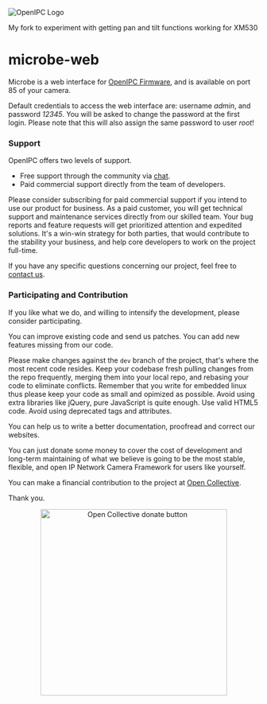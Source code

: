 ![OpenIPC Logo](https://cdn.themactep.com/images/logo_openipc.png)

My fork to experiment with getting pan and tilt functions working for XM530

microbe-web
===========

Microbe is a web interface for [OpenIPC Firmware][openipcfw],
and is available on port 85 of your camera.

Default credentials to access the web interface are: username _admin_, and
password _12345_. You will be asked to change the password at the first login.
Please note that this will also assign the same password to user _root_!

### Support

OpenIPC offers two levels of support.

- Free support through the community via [chat][telegram].
- Paid commercial support directly from the team of developers.

Please consider subscribing for paid commercial support if you intend to use our
product for business. As a paid customer, you will get technical support and
maintenance services directly from our skilled team. Your bug reports and
feature requests will get prioritized attention and expedited solutions. It's a
win-win strategy for both parties, that would contribute to the stability your
business, and help core developers to work on the project full-time.

If you have any specific questions concerning our project, feel free to
[contact us](mailto:dev@openipc.org).

### Participating and Contribution

If you like what we do, and willing to intensify the development, please
consider participating.

You can improve existing code and send us patches. You can add new features
missing from our code.

Please make changes against the `dev` branch of the project, that's where the
most recent code resides. Keep your codebase fresh pulling changes from the
repo frequently, merging them into your local repo, and rebasing your code to
eliminate conflicts. Remember that you write for embedded linux thus please keep
your code as small and opimized as possible. Avoid using extra libraries like
jQuery, pure JavaScript is quite enough. Use valid HTML5 code. Avoid using
deprecated tags and attributes.

You can help us to write a better documentation, proofread and correct our
websites.

You can just donate some money to cover the cost of development and long-term
maintaining of what we believe is going to be the most stable, flexible, and
open IP Network Camera Framework for users like yourself.

You can make a financial contribution to the project at [Open Collective][oc].

Thank you.

<p style="text-align:center"><a href="https://opencollective.com/openipc/contribute/backer-14335/checkout" target="_blank"><img src="https://opencollective.com/webpack/donate/button@2x.png?color=blue" width="375" alt="Open Collective donate button"></a></p>

[openipcfw]: https://github.com/OpenIPC/firmware
[haserl]: http://haserl.sourceforge.net/
[iso639]: https://en.wikipedia.org/wiki/List_of_ISO_639-1_codes
[wiki]: https://github.com/OpenIPC/firmware/wiki/microbe-web
[telegram]: https://openipc.org/#telegram-chat-groups
[oc]: https://opencollective.com/openipc/contribute/backer-14335/checkout
[pp]: https://www.paypal.com/donate/?hosted_button_id=C6F7UJLA58MBS

